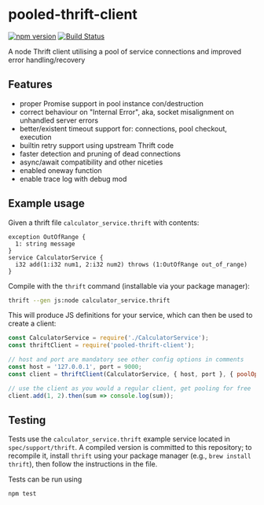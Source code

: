 # pooled-thrift-client

[![npm version](https://badge.fury.io/js/%40brigade%2Fpooled-thrift-client.svg)](https://badge.fury.io/js/%40brigade%2Fpooled-thrift-client)
[![Build Status](https://travis-ci.org/brigade/pooled-thrift-client.svg?branch=master)](https://travis-ci.org/brigade/pooled-thrift-client)

A node Thrift client utilising a pool of service connections and improved error handling/recovery

## Features

- proper Promise support in pool instance con/destruction
- correct behaviour on "Internal Error", aka, socket misalignment on
  unhandled server errors
- better/existent timeout support for: connections, pool checkout,
  execution
- builtin retry support using upstream Thrift code
- faster detection and pruning of dead connections
- async/await compatibility and other niceties
- enabled oneway function
- enable trace log with debug mod

## Example usage

Given a thrift file `calculator_service.thrift` with contents:
```thrift
exception OutOfRange {
  1: string message
}
service CalculatorService {
  i32 add(1:i32 num1, 2:i32 num2) throws (1:OutOfRange out_of_range)
}
```

Compile with the `thrift` command (installable via your package manager):
```sh
thrift --gen js:node calculator_service.thrift
```

This will produce JS definitions for your service, which can then be used to create a client:
```js
const CalculatorService = require('./CalculatorService');
const thriftClient = require('pooled-thrift-client');

// host and port are mandatory see other config options in comments
const host = '127.0.0.1', port = 9000;
const client = thriftClient(CalculatorService, { host, port }, { poolOptions: { max: 5 } });

// use the client as you would a regular client, get pooling for free
client.add(1, 2).then(sum => console.log(sum));
```

## Testing

Tests use the `calculator_service.thrift` example service located in
`spec/support/thrift`. A compiled version is committed to this repository; to
recompile it, install `thrift` using your package manager (e.g., `brew install
thrift`), then follow the instructions in the file.

Tests can be run using
```sh
npm test
```
